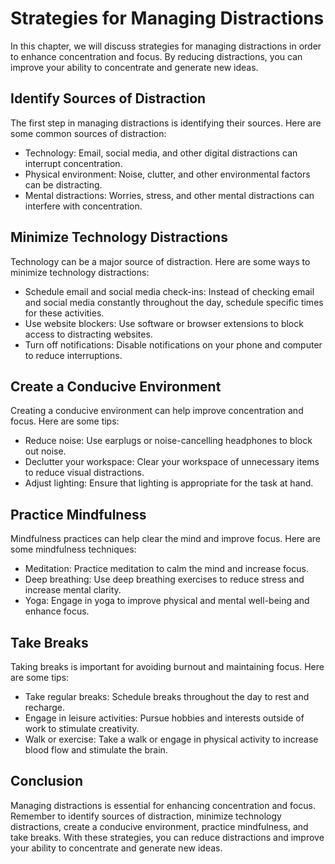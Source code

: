 Strategies for Managing Distractions
==================================================================================

In this chapter, we will discuss strategies for managing distractions in order to enhance concentration and focus. By reducing distractions, you can improve your ability to concentrate and generate new ideas.

Identify Sources of Distraction
-------------------------------

The first step in managing distractions is identifying their sources. Here are some common sources of distraction:

* Technology: Email, social media, and other digital distractions can interrupt concentration.
* Physical environment: Noise, clutter, and other environmental factors can be distracting.
* Mental distractions: Worries, stress, and other mental distractions can interfere with concentration.

Minimize Technology Distractions
--------------------------------

Technology can be a major source of distraction. Here are some ways to minimize technology distractions:

* Schedule email and social media check-ins: Instead of checking email and social media constantly throughout the day, schedule specific times for these activities.
* Use website blockers: Use software or browser extensions to block access to distracting websites.
* Turn off notifications: Disable notifications on your phone and computer to reduce interruptions.

Create a Conducive Environment
------------------------------

Creating a conducive environment can help improve concentration and focus. Here are some tips:

* Reduce noise: Use earplugs or noise-cancelling headphones to block out noise.
* Declutter your workspace: Clear your workspace of unnecessary items to reduce visual distractions.
* Adjust lighting: Ensure that lighting is appropriate for the task at hand.

Practice Mindfulness
--------------------

Mindfulness practices can help clear the mind and improve focus. Here are some mindfulness techniques:

* Meditation: Practice meditation to calm the mind and increase focus.
* Deep breathing: Use deep breathing exercises to reduce stress and increase mental clarity.
* Yoga: Engage in yoga to improve physical and mental well-being and enhance focus.

Take Breaks
-----------

Taking breaks is important for avoiding burnout and maintaining focus. Here are some tips:

* Take regular breaks: Schedule breaks throughout the day to rest and recharge.
* Engage in leisure activities: Pursue hobbies and interests outside of work to stimulate creativity.
* Walk or exercise: Take a walk or engage in physical activity to increase blood flow and stimulate the brain.

Conclusion
----------

Managing distractions is essential for enhancing concentration and focus. Remember to identify sources of distraction, minimize technology distractions, create a conducive environment, practice mindfulness, and take breaks. With these strategies, you can reduce distractions and improve your ability to concentrate and generate new ideas.
